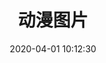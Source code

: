 ---
title: 动漫图片
date: 2020-04-01 10:12:30
type: "gallery"
layout: "gallery"
img: https://xm142.gitee.io/images/72.webp
---
